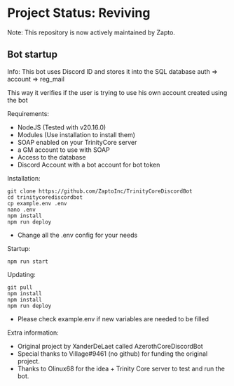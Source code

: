 # Project Status: Reviving

Note: This repository is now actively maintained by Zapto.

## Bot startup

Info: This bot uses Discord ID and stores it into the SQL database auth => account => reg_mail

This way it verifies if the user is trying to use his own account created using the bot

Requirements:

- NodeJS (Tested with v20.16.0)
- Modules (Use installation to install them)
- SOAP enabled on your TrinityCore server
- a GM account to use with SOAP
- Access to the database
- Discord Account with a bot account for bot token

Installation:

    git clone https://github.com/ZaptoInc/TrinityCoreDiscordBot
    cd trinitycorediscordbot
    cp example.env .env
    nano .env
    npm install
    npm run deploy

- Change all the .env config for your needs

Startup:

    npm run start

Updating:

    git pull
    npm install
    npm install
    npm run deploy

- Please check example.env if new variables are needed to be filled

Extra information:

- Original project by XanderDeLaet called AzerothCoreDiscordBot
- Special thanks to Village#9461 (no github) for funding the original project.
- Thanks to Olinux68 for the idea + Trinity Core server to test and run the bot.

